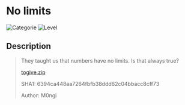 # No limits
![Categorie](https://img.shields.io/badge/Category-Binary%20Exploitation-red?style=for-the-badge) ![Level](https://img.shields.io/badge/Difficulty-Easy-green?style=for-the-badge)

## Description
> They taught us that numbers have no limits. Is that always true?
>
> [togive.zip](./togive.zip)
>
> SHA1: 6394ca448aa7264fbfb38ddd62c04bbacc8cff73
>
> Author: M0ngi
